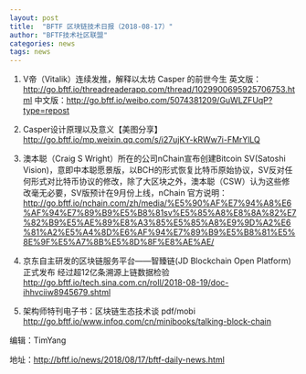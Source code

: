 ```yaml
---
layout: post
title:  "BFTF 区块链技术日报（2018-08-17）"
author: "BFTF技术社区联盟"
categories: news
tags: news
---
```


1. V帝（Vitalik）连续发推，解释以太坊 Casper 的前世今生
英文版：<http://go.bftf.io/threadreaderapp.com/thread/1029900695925706753.html>
中文版：<http://go.bftf.io/weibo.com/5074381209/GuWLZFUqP?type=repost>

2. Casper设计原理以及意义【美图分享】 <http://go.bftf.io/mp.weixin.qq.com/s/i27ujKY-kRWw7i-FMrYlLQ>

3. 澳本聪（Craig S Wright）所在的公司nChain宣布创建Bitcoin SV(Satoshi Vision)，意即中本聪愿景版，以BCH的形式恢复比特币原始协议，SV反对任何形式对比特币协议的修改，除了大区块之外，澳本聪（CSW）认为这些修改毫无必要，SV版预计在9月份上线，nChain 官方说明：<http://go.bftf.io/nchain.com/zh/media/%E5%90%AF%E7%94%A8%E6%AF%94%E7%89%B9%E5%B8%81sv%E5%85%A8%E8%8A%82%E7%82%B9%E5%AE%89%E8%A3%85%E5%85%A8%E9%9D%A2%E6%81%A2%E5%A4%8D%E6%AF%94%E7%89%B9%E5%B8%81%E5%8E%9F%E5%A7%8B%E5%8D%8F%E8%AE%AE/>

4. 京东自主研发的区块链服务平台——智臻链(JD Blockchain Open Platform)正式发布 经过超12亿条溯源上链数据检验 <http://go.bftf.io/tech.sina.com.cn/roll/2018-08-19/doc-ihhvciiw8945679.shtml>

5. 架构师特刊电子书：区块链生态技术谈 pdf/mobi <http://go.bftf.io/www.infoq.com/cn/minibooks/talking-block-chain>

编辑：TimYang

地址：<http://bftf.io/news/2018/08/17/bftf-daily-news.html>
